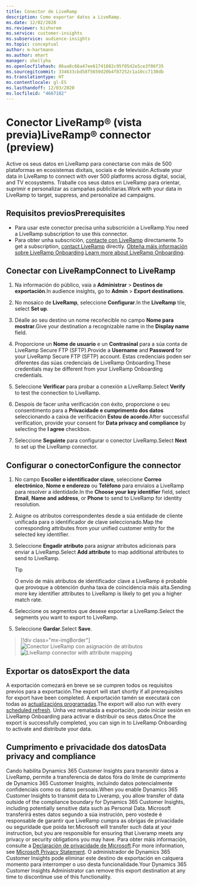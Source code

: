 ```yaml
---
title: Conector de LiveRamp
description: Como exportar datos a LiveRamp.
ms.date: 12/02/2020
ms.reviewer: kishorem
ms.service: customer-insights
ms.subservice: audience-insights
ms.topic: conceptual
author: m-hartmann
ms.author: mhart
manager: shellyha
ms.openlocfilehash: 86aa8c66a47ee61741082c95f05d2e5ce3f06f35
ms.sourcegitcommit: 334633cbd58f5659d20b4f87252c1a10cc7130db
ms.translationtype: HT
ms.contentlocale: gl-ES
ms.lasthandoff: 12/03/2020
ms.locfileid: "4667182"
---
```

# <a name="liverampreg-connector-preview"></a><span data-ttu-id="79212-103">Conector LiveRamp&reg; (vista previa)</span><span class="sxs-lookup"><span data-stu-id="79212-103">LiveRamp&reg; connector (preview)</span></span>

<span data-ttu-id="79212-104">Active os seus datos en LiveRamp para conectarse con máis de 500 plataformas en ecosistemas dixitais, sociais e de televisión.</span><span class="sxs-lookup"><span data-stu-id="79212-104">Activate your data in LiveRamp to connect with over 500 platforms across digital, social, and TV ecosystems.</span></span> <span data-ttu-id="79212-105">Traballe cos seus datos en LiveRamp para orientar, suprimir e personalizar as campañas publicitarias.</span><span class="sxs-lookup"><span data-stu-id="79212-105">Work with your data in LiveRamp to target, suppress, and personalize ad campaigns.</span></span>

## <a name="prerequisites"></a><span data-ttu-id="79212-106">Requisitos previos</span><span class="sxs-lookup"><span data-stu-id="79212-106">Prerequisites</span></span>

- <span data-ttu-id="79212-107">Para usar este conector precisa unha subscrición a LiveRamp.</span><span class="sxs-lookup"><span data-stu-id="79212-107">You need a LiveRamp subscription to use this connector.</span></span>
- <span data-ttu-id="79212-108">Para obter unha subscrición, [contacte con LiveRamp](https://liveramp.com/contact/) directamente.</span><span class="sxs-lookup"><span data-stu-id="79212-108">To get a subscription, [contact LiveRamp](https://liveramp.com/contact/) directly.</span></span> <span data-ttu-id="79212-109">[Obteña máis información sobre LiveRamp Onboarding](https://liveramp.com/our-platform/data-onboarding/).</span><span class="sxs-lookup"><span data-stu-id="79212-109">[Learn more about LiveRamp Onboarding](https://liveramp.com/our-platform/data-onboarding/).</span></span>

## <a name="connect-to-liveramp"></a><span data-ttu-id="79212-110">Conectar con LiveRamp</span><span class="sxs-lookup"><span data-stu-id="79212-110">Connect to LiveRamp</span></span>

1. <span data-ttu-id="79212-111">Na información do público, vaia a **Administrar** > **Destinos de exportación**.</span><span class="sxs-lookup"><span data-stu-id="79212-111">In audience insights, go to **Admin** > **Export destinations**.</span></span>

1. <span data-ttu-id="79212-112">No mosaico de **LiveRamp**, seleccione **Configurar**.</span><span class="sxs-lookup"><span data-stu-id="79212-112">In the **LiveRamp** tile, select **Set up**.</span></span>

1. <span data-ttu-id="79212-113">Déalle ao seu destino un nome recoñecible no campo **Nome para mostrar**.</span><span class="sxs-lookup"><span data-stu-id="79212-113">Give your destination a recognizable name in the **Display name** field.</span></span>

1. <span data-ttu-id="79212-114">Proporcione un **Nome de usuario** e un **Contrasinal** para a súa conta de LiveRamp Secure FTP (SFTP).</span><span class="sxs-lookup"><span data-stu-id="79212-114">Provide a **Username** and **Password** for your LiveRamp Secure FTP (SFTP) account.</span></span>
<span data-ttu-id="79212-115">Estas credenciais poden ser diferentes das súas credenciais de LiveRamp Onboarding.</span><span class="sxs-lookup"><span data-stu-id="79212-115">These credentials may be different from your LiveRamp Onboarding credentials.</span></span>

1. <span data-ttu-id="79212-116">Seleccione **Verificar** para probar a conexión a LiveRamp.</span><span class="sxs-lookup"><span data-stu-id="79212-116">Select **Verify** to test the connection to LiveRamp.</span></span>

1. <span data-ttu-id="79212-117">Despois de facer unha verificación con éxito, proporcione o seu consentimento para a **Privacidade e cumprimento dos datos** seleccionando a caixa de verificación **Estou de acordo**.</span><span class="sxs-lookup"><span data-stu-id="79212-117">After successful verification, provide your consent for **Data privacy and compliance** by selecting the **I agree** checkbox.</span></span>

1. <span data-ttu-id="79212-118">Seleccione **Seguinte** para configurar o conector LiveRamp.</span><span class="sxs-lookup"><span data-stu-id="79212-118">Select **Next** to set up the LiveRamp connector.</span></span>

## <a name="configure-the-connector"></a><span data-ttu-id="79212-119">Configurar o conector</span><span class="sxs-lookup"><span data-stu-id="79212-119">Configure the connector</span></span>

1. <span data-ttu-id="79212-120">No campo **Escoller o identificador clave**, seleccione **Correo electrónico**, **Nome e enderezo** ou **Teléfono** para envialos a LiveRamp para resolver a identidade.</span><span class="sxs-lookup"><span data-stu-id="79212-120">In the **Choose your key identifier** field, select **Email**,  **Name and address**, or **Phone** to send to LiveRamp for identity resolution.</span></span>

1. <span data-ttu-id="79212-121">Asigne os atributos correspondentes desde a súa entidade de cliente unificada para o identificador de clave seleccionado.</span><span class="sxs-lookup"><span data-stu-id="79212-121">Map the corresponding attributes from your unified customer entity for the selected key identifier.</span></span>

1. <span data-ttu-id="79212-122">Seleccione **Engadir atributo** para asignar atributos adicionais para enviar a LiveRamp.</span><span class="sxs-lookup"><span data-stu-id="79212-122">Select **Add attribute** to map additional attributes to send to LiveRamp.</span></span>

   > [!TIP]
   > <span data-ttu-id="79212-123">O envío de máis atributos de identificador clave a LiveRamp é probable que provoque a obtención dunha taxa de coincidencia máis alta.</span><span class="sxs-lookup"><span data-stu-id="79212-123">Sending more key identifier attributes to LiveRamp is likely to get you a higher match rate.</span></span>

1. <span data-ttu-id="79212-124">Seleccione os segmentos que desexe exportar a LiveRamp.</span><span class="sxs-lookup"><span data-stu-id="79212-124">Select the segments you want to export to LiveRamp.</span></span>

1. <span data-ttu-id="79212-125">Seleccione **Gardar**.</span><span class="sxs-lookup"><span data-stu-id="79212-125">Select **Save**.</span></span>

> [!div class="mx-imgBorder"]
> <span data-ttu-id="79212-126">![Conector LiveRamp con asignación de atributos](media/export-liveramp-segments.png "Conector LiveRamp con asignación de atributos")</span><span class="sxs-lookup"><span data-stu-id="79212-126">![LiveRamp connector with attribute mapping](media/export-liveramp-segments.png "LiveRamp connector with attribute mapping")</span></span>

## <a name="export-the-data"></a><span data-ttu-id="79212-127">Exportar os datos</span><span class="sxs-lookup"><span data-stu-id="79212-127">Export the data</span></span>

<span data-ttu-id="79212-128">A exportación comezará en breve se se cumpren todos os requisitos previos para a exportación.</span><span class="sxs-lookup"><span data-stu-id="79212-128">The export will start shortly if all prerequisites for export have been completed.</span></span> <span data-ttu-id="79212-129">A exportación tamén se executará con todas as [actualizacións programadas](system.md#schedule-tab).</span><span class="sxs-lookup"><span data-stu-id="79212-129">The export will also run with every [scheduled refresh](system.md#schedule-tab).</span></span>
<span data-ttu-id="79212-130">Unha vez rematada a exportación, pode iniciar sesión en LiveRamp Onboarding para activar e distribuír os seus datos.</span><span class="sxs-lookup"><span data-stu-id="79212-130">Once the export is successfully completed, you can sign in to LiveRamp Onboarding to activate and distribute your data.</span></span>

## <a name="data-privacy-and-compliance"></a><span data-ttu-id="79212-131">Cumprimento e privacidade dos datos</span><span class="sxs-lookup"><span data-stu-id="79212-131">Data privacy and compliance</span></span>

<span data-ttu-id="79212-132">Cando habilita Dynamics 365 Customer Insights para transmitir datos a LiveRamp, permite a transferencia de datos fóra do límite de cumprimento de Dynamics 365 Customer Insights, incluíndo datos potencialmente confidenciais como os datos persoais.</span><span class="sxs-lookup"><span data-stu-id="79212-132">When you enable Dynamics 365 Customer Insights to transmit data to Liveramp, you allow transfer of data outside of the compliance boundary for Dynamics 365 Customer Insights, including potentially sensitive data such as Personal Data.</span></span> <span data-ttu-id="79212-133">Microsoft transferirá estes datos segundo a súa instrución, pero vostede é responsable de garantir que LiveRamp cumpra as obrigas de privacidade ou seguridade que poida ter.</span><span class="sxs-lookup"><span data-stu-id="79212-133">Microsoft will transfer such data at your instruction, but you are responsible for ensuring that Liveramp meets any privacy or security obligations you may have.</span></span> <span data-ttu-id="79212-134">Para obter máis información, consulte a [Declaración de privacidade de Microsoft](https://go.microsoft.com/fwlink/?linkid=396732).</span><span class="sxs-lookup"><span data-stu-id="79212-134">For more information, see [Microsoft Privacy Statement](https://go.microsoft.com/fwlink/?linkid=396732).</span></span>
<span data-ttu-id="79212-135">O administrador de Dynamics 365 Customer Insights pode eliminar este destino de exportación en calquera momento para interromper o uso desta funcionalidade.</span><span class="sxs-lookup"><span data-stu-id="79212-135">Your Dynamics 365 Customer Insights Administrator can remove this export destination at any time to discontinue use of this functionality.</span></span>